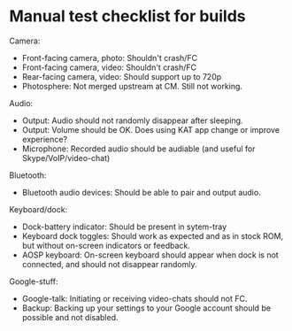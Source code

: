 Manual test checklist for builds
================================

Camera:

* Front-facing camera, photo: Shouldn't crash/FC
* Front-facing camera, video: Shouldn't crash/FC
* Rear-facing camera, video: Should support up to 720p
* Photosphere: Not merged upstream at CM. Still not working.

Audio:

* Output: Audio should not randomly disappear after sleeping.
* Output: Volume should be OK. Does using KAT app change or improve experience?
* Microphone: Recorded audio should be audiable (and useful for Skype/VoIP/video-chat)

Bluetooth:

* Bluetooth audio devices: Should be able to pair and output audio.

Keyboard/dock:

* Dock-battery indicator: Should be present in sytem-tray
* Keyboard dock toggles: Should work as expected and as in stock ROM, but without on-screen indicators or feedback.
* AOSP keyboard: On-screen keyboard should appear when dock is not connected, and should not disappear randomly.

Google-stuff:

* Google-talk: Initiating or receiving video-chats should not FC.
* Backup: Backing up your settings to your Google account should be possible and not disabled.
